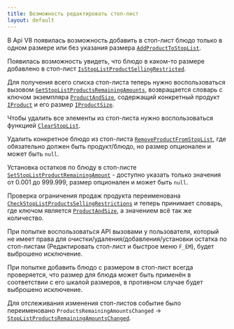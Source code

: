 ```yaml
---
title: Возможность редактировать стоп-лист
layout: default
---
```


В Api V8 появилась возможность добавить в стоп-лист блюдо только в одном размере или без указания размера [`AddProductToStopList`](https://iiko.github.io/front.api.sdk/v8/html/M_Resto_Front_Api_IOperationService_AddProductToStopList.htm).

Появилась возможность увидеть, что блюдо в каком-то размере добавлено в стоп-лист [`IsStopListProductSellingRestricted`](https://iiko.github.io/front.api.sdk/v8/html/M_Resto_Front_Api_IOperationService_IsStopListProductSellingRestricted.htm).

Для получения всего списка стоп-листа теперь нужно воспользоваться вызовом [`GetStopListProductsRemainingAmounts`](https://iiko.github.io/front.api.sdk/v8/html/M_Resto_Front_Api_IOperationService_GetStopListProductsRemainingAmounts.htm), возвращается словарь с ключом экземпляра [`ProductAndSize`](https://iiko.github.io/front.api.sdk/v8/html/T_Resto_Front_Api_Data_Assortment_ProductAndSize.htm), содержащий конкретный продукт [`IProduct`](https://iiko.github.io/front.api.sdk/v8/html/T_Resto_Front_Api_Data_Assortment_IProduct.htm) и его размер [`IProductSize`](https://iiko.github.io/front.api.sdk/v8/html/T_Resto_Front_Api_Data_Assortment_IProductSize.htm).

Чтобы удалить все элементы из стоп-листа нужно воспользоваться функцией [`ClearStopList`](https://iiko.github.io/front.api.sdk/v8/html/M_Resto_Front_Api_IOperationService_ClearStopList.htm).

Удалить конкретное блюдо из стоп-листа [`RemoveProductFromStopList`](https://iiko.github.io/front.api.sdk/v8/html/M_Resto_Front_Api_IOperationService_RemoveProductFromStopList.htm), где обязательно должен быть продукт/блюдо, но размер опционален и может быть `null`.

Установка остатков по блюду в стоп-листе [`SetStopListProductRemainingAmount`](https://iiko.github.io/front.api.sdk/v8/html/M_Resto_Front_Api_IOperationService_SetStopListProductRemainingAmount.htm) - доступно указать только значения от 0.001 до 999.999, размер опционален и может быть `null`.

Проверка ограничения продаж продукта переименована [`CheckStopListProductsSellingRestrictions`](https://iiko.github.io/front.api.sdk/v8/html/M_Resto_Front_Api_IOperationService_CheckStopListProductsSellingRestrictions.htm) и теперь принимает словарь, где ключом является [`ProductAndSize`](https://iiko.github.io/front.api.sdk/v8/html/T_Resto_Front_Api_Data_Assortment_ProductAndSize.htm), а значением всё так же количество.

При попытке воспользоваться API вызовами у пользователя, который не имеет права для очистки/удаления/добавления/установки остатка по стоп-листам (Редактировать стоп-лист и быстрое меню `F_EM`), будет выброшено исключение.

При попытке добавить блюдо с размером в стоп-лист всегда проверяется, что размер для блюда может быть применён в соответствии с его шкалой размеров, в противном случае будет выброшено исключение.

Для отслеживания изменения стоп-листов событие было переименовано `ProductsRemainingAmountsChanged` -> [`StopListProductsRemainingAmountsChanged`](https://iiko.github.io/front.api.sdk/v8/html/P_Resto_Front_Api_INotificationService_StopListProductsRemainingAmountsChanged.htm).